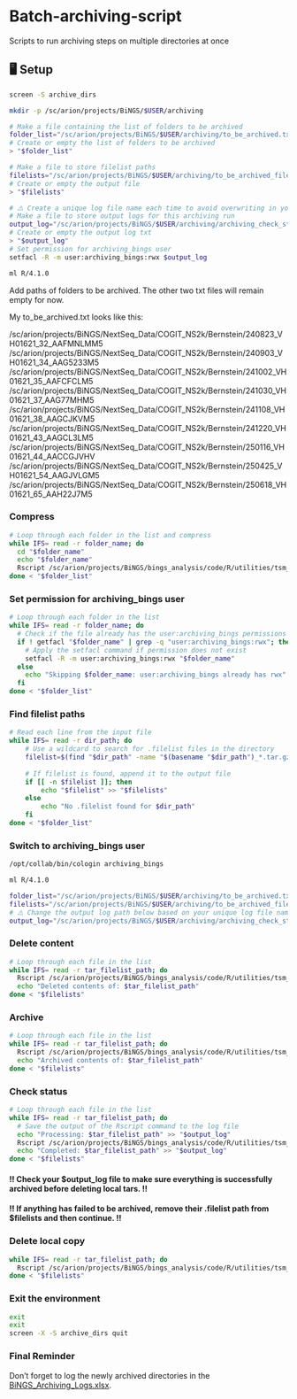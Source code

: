 # Batch-archiving-script
Scripts to run archiving steps on multiple directories at once

## 🖥️ Setup
```bash
screen -S archive_dirs
```
```bash
mkdir -p /sc/arion/projects/BiNGS/$USER/archiving

# Make a file containing the list of folders to be archived
folder_list="/sc/arion/projects/BiNGS/$USER/archiving/to_be_archived.txt"
# Create or empty the list of folders to be archived
> "$folder_list"

# Make a file to store filelist paths
filelists="/sc/arion/projects/BiNGS/$USER/archiving/to_be_archived_filelists.txt"
# Create or empty the output file
> "$filelists"

# ⚠️ Create a unique log file name each time to avoid overwriting in your next archiving run. ⚠️
# Make a file to store output logs for this archiving run
output_log="/sc/arion/projects/BiNGS/$USER/archiving/archiving_check_status_logs_20250707.txt"
# Create or empty the output log txt
> "$output_log"
# Set permission for archiving_bings user
setfacl -R -m user:archiving_bings:rwx $output_log

ml R/4.1.0
```
Add paths of folders to be archived. The other two txt files will remain empty for now.

My to_be_archived.txt looks like this:

/sc/arion/projects/BiNGS/NextSeq_Data/COGIT_NS2k/Bernstein/240823_VH01621_32_AAFMNLMM5
/sc/arion/projects/BiNGS/NextSeq_Data/COGIT_NS2k/Bernstein/240903_VH01621_34_AAG5233M5
/sc/arion/projects/BiNGS/NextSeq_Data/COGIT_NS2k/Bernstein/241002_VH01621_35_AAFCFCLM5
/sc/arion/projects/BiNGS/NextSeq_Data/COGIT_NS2k/Bernstein/241030_VH01621_37_AAG77MHM5
/sc/arion/projects/BiNGS/NextSeq_Data/COGIT_NS2k/Bernstein/241108_VH01621_38_AAGCJKVM5
/sc/arion/projects/BiNGS/NextSeq_Data/COGIT_NS2k/Bernstein/241220_VH01621_43_AAGCL3LM5
/sc/arion/projects/BiNGS/NextSeq_Data/COGIT_NS2k/Bernstein/250116_VH01621_44_AACCGJVHV
/sc/arion/projects/BiNGS/NextSeq_Data/COGIT_NS2k/Bernstein/250425_VH01621_54_AAGJVLGM5
/sc/arion/projects/BiNGS/NextSeq_Data/COGIT_NS2k/Bernstein/250618_VH01621_65_AAH22J7M5

### Compress
```bash
# Loop through each folder in the list and compress
while IFS= read -r folder_name; do
  cd "$folder_name"
  echo "$folder_name"
  Rscript /sc/arion/projects/BiNGS/bings_analysis/code/R/utilities/tsm_archiving_tar.R compress "$folder_name"
done < "$folder_list" 
```

### Set permission for archiving_bings user
```bash
# Loop through each folder in the list
while IFS= read -r folder_name; do
  # Check if the file already has the user:archiving_bings permissions
  if ! getfacl "$folder_name" | grep -q "user:archiving_bings:rwx"; then
    # Apply the setfacl command if permission does not exist
    setfacl -R -m user:archiving_bings:rwx "$folder_name"
  else
    echo "Skipping $folder_name: user:archiving_bings already has rwx"
  fi
done < "$folder_list"
```

### Find filelist paths
```bash
# Read each line from the input file
while IFS= read -r dir_path; do
    # Use a wildcard to search for .filelist files in the directory
    filelist=$(find "$dir_path" -name "$(basename "$dir_path")_*.tar.gz.filelist" 2>/dev/null)
    
    # If filelist is found, append it to the output file
    if [[ -n $filelist ]]; then
        echo "$filelist" >> "$filelists"
    else
        echo "No .filelist found for $dir_path"
    fi
done < "$folder_list"
```

### Switch to archiving_bings user
```bash
/opt/collab/bin/cologin archiving_bings

ml R/4.1.0

folder_list="/sc/arion/projects/BiNGS/$USER/archiving/to_be_archived.txt"
filelists="/sc/arion/projects/BiNGS/$USER/archiving/to_be_archived_filelists.txt"
# ⚠️ Change the output log path below based on your unique log file name. ⚠️
output_log="/sc/arion/projects/BiNGS/$USER/archiving/archiving_check_status_logs_20250707.txt"
```

### Delete content
```bash
# Loop through each file in the list
while IFS= read -r tar_filelist_path; do
  Rscript /sc/arion/projects/BiNGS/bings_analysis/code/R/utilities/tsm_archiving_tar.R delete_tar_contents "${tar_filelist_path}"
  echo "Deleted contents of: $tar_filelist_path"
done < "$filelists"
```

### Archive
```bash
# Loop through each file in the list
while IFS= read -r tar_filelist_path; do
  Rscript /sc/arion/projects/BiNGS/bings_analysis/code/R/utilities/tsm_archiving_tar.R archive "${tar_filelist_path}"
  echo "Archived contents of: $tar_filelist_path"
done < "$filelists"
```

### Check status
```bash
# Loop through each file in the list
while IFS= read -r tar_filelist_path; do
  # Save the output of the Rscript command to the log file
  echo "Processing: $tar_filelist_path" >> "$output_log"
  Rscript /sc/arion/projects/BiNGS/bings_analysis/code/R/utilities/tsm_archiving_tar.R status "${tar_filelist_path}" >> "$output_log" 2>&1
  echo "Completed: $tar_filelist_path" >> "$output_log"
done < "$filelists"
```

#### ‼️ Check your $output_log file to make sure everything is successfully archived before deleting local tars. ‼️
#### ‼️ If anything has failed to be archived, remove their .filelist path from $filelists and then continue. ‼️

### Delete local copy
```bash
while IFS= read -r tar_filelist_path; do
  Rscript /sc/arion/projects/BiNGS/bings_analysis/code/R/utilities/tsm_archiving_tar.R delete_local_tar  "${tar_filelist_path}"
done < "$filelists"
```

### Exit the environment
```bash
exit
exit
screen -X -S archive_dirs quit
```

### Final Reminder

Don’t forget to log the newly archived directories in the [BiNGS_Archiving_Logs.xlsx](https://mtsinai-my.sharepoint.com/:x:/g/personal/deniz_demircioglu_mssm_edu/EQGNb5S7pbZLsOl2YNnztHQB_UZBapieLhwLwjtqfohhtw?e=6Tpa3f).

 

